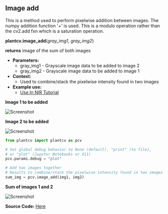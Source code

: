 ## Image add

This is a method used to perform pixelwise addition between images. 
The numpy addition function '+' is used. This is a modulo operation rather 
than the cv2.add fxn which is a saturation operation.

**plantcv.image_add**(*gray_img1, gray_img2*)

**returns** image of the sum of both images

- **Parameters:**
    - gray_img1 - Grayscale image data to be added to image 2
    - gray_img2 - Grayscale image data to be added to image 1
- **Context:**
    - Used to combine/stack the pixelwise intensity found in two images
- **Example use:**
    - [Use In NIR Tutorial](tutorials/nir_tutorial.md)
    
**Image 1 to be added**

![Screenshot](img/documentation_images/image_add/image1.jpg)

**Image 2 to be added**

![Screenshot](img/documentation_images/image_add/image2.jpg)

```python
from plantcv import plantcv as pcv

# Set global debug behavior to None (default), "print" (to file), 
# or "plot" (Jupyter Notebooks or X11)
pcv.params.debug = "plot"

# Add two images together
# Results to combine/stack the pixelwise intensity found in two images
sum_img = pcv.image_add(img1, img2)

```

**Sum of images 1 and 2**

![Screenshot](img/documentation_images/image_add/added_image.jpg)

**Source Code:** [Here](https://github.com/danforthcenter/plantcv/blob/main/plantcv/plantcv/image_add.py)
